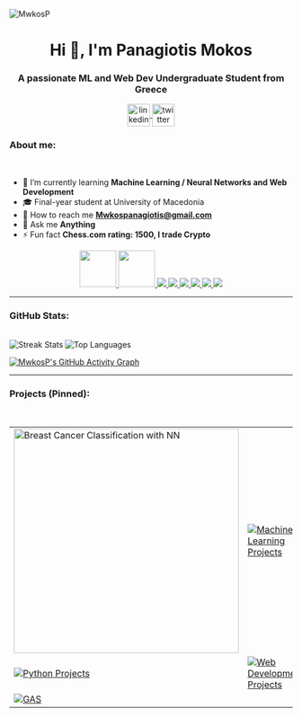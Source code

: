 
<p align="left">
  <img src="https://komarev.com/ghpvc/?username=MwkosP&label=Profile%20views&color=0e75b6&style=flat" alt="MwkosP" />
</p>

<h1 align="center">Hi 👋, I'm Panagiotis Mokos</h1>
<h3 align="center">A passionate ML and Web Dev Undergraduate Student from Greece</h3>


<p align="center">
  <a href="https://linkedin.com/in/YOUR-LINKEDIN" target="blank">
    <img align="center" src="https://img.icons8.com/color/48/000000/linkedin.png" alt="linkedin" height="40" width="40" />
  </a>
  <a href="https://twitter.com/YOUR-TWITTER" target="blank">
    <img align="center" src="https://img.icons8.com/color/48/000000/twitter.png" alt="twitter" height="40" width="40" />
  </a>
</p>


<h3 align="left">About me:</h3>
<br/>



- 🌱 I’m currently learning **Machine Learning / Neural Networks and Web Development**       
- 🎓 Final-year student at University of Macedonia      
- 📧 How to reach me **Mwkospanagiotis@gmail.com**
- 💬 Ask me **Anything**
- ⚡ Fun fact **Chess.com rating: 1500, I trade Crypto**  



<p align="center">
  <a href="https://www.python.org" target="_blank">
    <img src="https://cdn.jsdelivr.net/gh/devicons/devicon/icons/python/python-original.svg" width="65" height="65"/>
  </a>
  <a href="https://www.java.com/" target="_blank">
    <img src="https://cdn.jsdelivr.net/gh/devicons/devicon/icons/java/java-original.svg" width="65" height="65"/>
  </a>
  <a href="https://www.w3.org/html/" target="_blank">
    <img src="https://img.icons8.com/color/65/000000/html-5--v1.png"/>
  </a>
  <a href="https://www.w3schools.com/css/" target="_blank">
    <img src="https://img.icons8.com/color/65/000000/css3.png"/>
  </a>
  <a href="https://developer.mozilla.org/en-US/docs/Web/JavaScript" target="_blank">
    <img src="https://img.icons8.com/color/65/000000/javascript.png"/>
  </a>
  <a href="https://en.wikipedia.org/wiki/C_(programming_language)" target="_blank">
    <img src="https://img.icons8.com/color/65/000000/c-programming.png"/>
  </a>
  <a href="https://colab.research.google.com/" target="_blank">
    <img src="https://img.icons8.com/color/65/000000/google-colab.png"/>
  </a>
  <a href="https://code.visualstudio.com/" target="_blank">
    <img src="https://img.icons8.com/color/65/000000/visual-studio-code-2019.png"/>
  </a>
</p>



</p>


---
<h3 align="left">GitHub Stats:</h3> 
<br/>

<img src="https://github-readme-streak-stats.herokuapp.com/?user=MwkosP&theme=default" alt="Streak Stats" align="left"/>
<img src="https://github-readme-stats.vercel.app/api/top-langs?username=MwkosP&show_icons=true&locale=en&layout=compact" alt="Top Languages" align="center"/>

[![MwkosP's GitHub Activity Graph](https://github-readme-activity-graph.vercel.app/graph?username=MwkosP&theme=github-compact)](https://github.com/Ashutosh00710/github-readme-activity-graph)


---
<h3 align="left">Projects (Pinned):</h3>
<br/>

<table>
  <tr>
    <td>
      <a href="https://github.com/MwkosP/Breast-Cancer-Classification-with-NN" target="_blank">
       <img src="https://miro.medium.com/v2/resize:fit:800/format:webp/1*jfMnB0cdHQRYn2Hz1ozYew.png" alt="Breast Cancer Classification with NN" width="400"/>
      </a>
    </td>
    <td>
      <a href="https://github.com/MwkosP/Machine-Learning-Projects" target="_blank">
        <img src="https://github-readme-stats.vercel.app/api/pin/?username=MwkosP&repo=Machine-Learning-Projects" alt="Machine Learning Projects" />
      </a>
    </td>
  </tr>
  <tr>
    <td>
      <a href="https://github.com/MwkosP/Python-Projects" target="_blank">
        <img src="https://github-readme-stats.vercel.app/api/pin/?username=MwkosP&repo=Python-Projects" alt="Python Projects" />
      </a>
    </td>
    <td>
      <a href="https://github.com/MwkosP/Web-Development-Projects" target="_blank">
        <img src="https://github-readme-stats.vercel.app/api/pin/?username=MwkosP&repo=Web-Development-Projects" alt="Web Development Projects" />
      </a>
    </td>
  </tr>
  <tr>
    <td>
      <a href="https://github.com/MwkosP/GAS" target="_blank">
        <img src="https://github-readme-stats.vercel.app/api/pin/?username=MwkosP&repo=GAS" alt="GAS" />
      </a>
    </td>
    <td></td>
  </tr>
</table>








